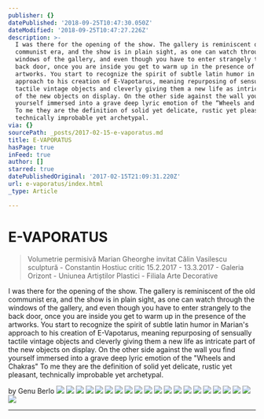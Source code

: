 ```yaml
---
publisher: {}
datePublished: '2018-09-25T10:47:30.050Z'
dateModified: '2018-09-25T10:47:27.226Z'
description: >-
  I was there for the opening of the show. The gallery is reminiscent of the old
  communist era, and the show is in plain sight, as one can watch through the
  windows of the gallery, and even though you have to enter strangely to the
  back door, once you are inside you get to warm up in the presence of the
  artworks. You start to recognize the spirit of subtle latin humor in Marian’s
  approach to his creation of E-Vapotarus, meaning repurposing of sensually
  tactile vintage objects and cleverly giving them a new life as intricate part
  of the new objects on display. On the other side against the wall you find
  yourself immersed into a grave deep lyric emotion of the “Wheels and Chakras”
  To me they are the definition of solid yet delicate, rustic yet pleasant,
  technically improbable yet archetypal.
via: {}
sourcePath: _posts/2017-02-15-e-vaporatus.md
title: E-VAPORATUS
hasPage: true
inFeed: true
author: []
starred: true
datePublishedOriginal: '2017-02-15T21:09:31.220Z'
url: e-vaporatus/index.html
_type: Article

---
```

# E-VAPORATUS

> Volumetrie permisivă Marian Gheorghe invitat Călin Vasilescu sculptură - Constantin Hostiuc critic
> 15.2.2017 - 13.3.2017 - Galeria Orizont - Uniunea Artiștilor Plastici - Filiala Arte Decorative

I was there for the opening of the show. The gallery is reminiscent of the old communist era, and the show is in plain sight, as one can watch through the windows of the gallery, and even though you have to enter strangely to the back door, once you are inside you get to warm up in the presence of the artworks. You start to recognize the spirit of subtle latin humor in Marian's approach to his creation of E-Vapotarus, meaning repurposing of sensually tactile vintage objects and cleverly giving them a new life as intricate part of the new objects on display. On the other side against the wall you find yourself immersed into a grave deep lyric emotion of the "Wheels and Chakras" To me they are the definition of solid yet delicate, rustic yet pleasant, technically improbable yet archetypal.

by Genu Berlo
![](https://s3-us-west-2.amazonaws.com/the-grid-img/p/872a343723797adac76b56ac7a1d7d45160da100.jpg)
![](https://the-grid-user-content.s3-us-west-2.amazonaws.com/49ce6da8-7e68-4cfe-8f50-fe251a976d5a.jpg)
![](https://the-grid-user-content.s3-us-west-2.amazonaws.com/677d2401-7dfe-41a8-8993-8d2d25f42b91.jpg)
![](https://s3-us-west-2.amazonaws.com/the-grid-img/p/ec8e96156d7fd17ffc65fe3fea6abb106488fca7.jpg)
![](https://s3-us-west-2.amazonaws.com/the-grid-img/p/4f2ac74950ce27215700f050dc2db6ce4baaacb0.jpg)
![](https://the-grid-user-content.s3-us-west-2.amazonaws.com/1be7078b-f292-4351-bbf1-b247818f3d4d.jpg)
![](https://s3-us-west-2.amazonaws.com/the-grid-img/p/de0b50a6f82257ed59a5c2106499325c140d67b1.jpg)
![](https://s3-us-west-2.amazonaws.com/the-grid-img/p/f4ddbb8dca3220790d7426fde0c9bfde74a4d6eb.jpg)
![](https://the-grid-user-content.s3-us-west-2.amazonaws.com/aba9ae89-3993-4013-ab71-75ac57a20587.jpg)
![](https://s3-us-west-2.amazonaws.com/the-grid-img/p/41d838483f33d24aae200d7e066806fd9431f48d.jpg)
![](https://s3-us-west-2.amazonaws.com/the-grid-img/p/823d7c4e1ed6874a5e114b40322fece028f435f9.jpg)
![](https://s3-us-west-2.amazonaws.com/the-grid-img/p/4ab7f62dade822086653dffbd2c691054342d7b0.jpg)
![](https://the-grid-user-content.s3-us-west-2.amazonaws.com/2ef35d5a-ad26-4fa4-8b81-595de3f29992.jpg)
![](https://the-grid-user-content.s3-us-west-2.amazonaws.com/a8752fa1-6776-4bde-982e-991fcbb84b12.jpg)
![](https://s3-us-west-2.amazonaws.com/the-grid-img/p/6fcf677d972001b742c174eb4a291a013715b5dd.jpg)
![](https://s3-us-west-2.amazonaws.com/the-grid-img/p/e206e4a7a59cd662718bcf1e9858101a58262a2e.jpg)
![](https://s3-us-west-2.amazonaws.com/the-grid-img/p/291d82b05c6c1e6126584cd5642e31b85c1a5c9b.jpg)
![](https://the-grid-user-content.s3-us-west-2.amazonaws.com/16e003f6-5fda-418b-99fe-9cc6a3fda66e.jpg)
![](https://the-grid-user-content.s3-us-west-2.amazonaws.com/889192ea-ddd7-45d4-80bb-143f3668eb9f.jpg)
![](https://the-grid-user-content.s3-us-west-2.amazonaws.com/afb9f49d-ce42-4949-8a05-52e187a86684.jpg)
![](https://the-grid-user-content.s3-us-west-2.amazonaws.com/7ec1b9d4-3d07-45dc-ab2c-72c0196c05c8.jpg)

---
